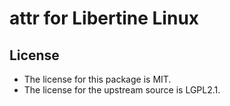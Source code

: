 # attr for Libertine Linux

## License

* The license for this package is MIT.
* The license for the upstream source is LGPL2.1.
